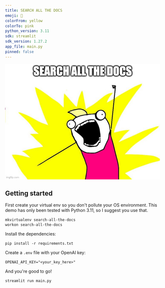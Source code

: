```yaml
---
title: SEARCH ALL THE DOCS
emoji: 🔎
colorFrom: yellow
colorTo: pink
python_version: 3.11
sdk: streamlit
sdk_version: 1.27.2
app_file: main.py
pinned: false
---
```


![SEARCH ALL THE DOCS](meme.jpg)

## Getting started

First create your virtual env so you don't pollute your OS environment.
This demo has only been tested with Python 3.11, so I suggest you use that.

```shell
mkvirtualenv search-all-the-docs
workon search-all-the-docs
```

Install the dependencies:

```shell
pip install -r requirements.txt
```

Create a `.env` file with your OpenAI key:

```
OPENAI_API_KEY="<your_key_here>"
```

And you're good to go!

```shell
streamlit run main.py
```
